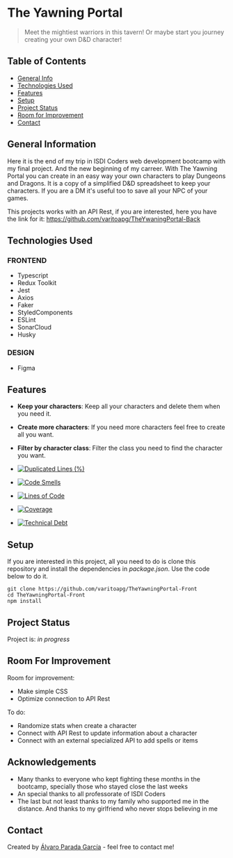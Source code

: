 # The Yawning Portal

> Meet the mightiest warriors in this tavern! Or maybe start you journey creating your own D&D character!

## Table of Contents

- [General Info](#general-information)
- [Technologies Used](#technologies-used)
- [Features](#features)
- [Setup](#setup)
- [Project Status](#project-status)
- [Room for Improvement](#room-for-improvement)
- [Contact](#contact)

## General Information

Here it is the end of my trip in ISDI Coders web development bootcamp with my final project. And the new beginning of my carreer.
With The Yawning Portal you can create in an easy way your own characters to play Dungeons and Dragons. It is a copy of a simplified D&D spreadsheet to keep your characters.
If you are a DM it's useful too to save all your NPC of your games.

This projects works with an API Rest, if you are interested, here you have the link for it: https://github.com/varitoapg/TheYwaningPortal-Back

## Technologies Used

### FRONTEND

- Typescript
- Redux Toolkit
- Jest
- Axios
- Faker
- StyledComponents
- ESLint
- SonarCloud
- Husky

### DESIGN

- Figma

## Features

- **Keep your characters**: Keep all your characters and delete them when you need it.
- **Create more characters**: If you need more characters feel free to create all you want.
- **Filter by character class**: Filter the class you need to find the character you want.

- [![Duplicated Lines (%)](https://sonarcloud.io/api/project_badges/measure?project=varitoapg_TheYawningPortal-Front&metric=duplicated_lines_density)](https://sonarcloud.io/summary/new_code?id=varitoapg_TheYawningPortal-Front)
- [![Code Smells](https://sonarcloud.io/api/project_badges/measure?project=varitoapg_TheYawningPortal-Front-api&metric=code_smells)](https://sonarcloud.io/summary/new_code?id=varitoapg_TheYawningPortal-Front-api)
- [![Lines of Code](https://sonarcloud.io/api/project_badges/measure?project=varitoapg_TheYawningPortal-Front-api&metric=ncloc)](https://sonarcloud.io/summary/new_code?id=varitoapg_TheYawningPortal-Front-api)
- [![Coverage](https://sonarcloud.io/api/project_badges/measure?project=varitoapg_TheYawningPortal-Front-api&metric=coverage)](https://sonarcloud.io/summary/new_code?id=varitoapg_TheYawningPortal-Front-api)
- [![Technical Debt](https://sonarcloud.io/api/project_badges/measure?project=varitoapg_TheYawningPortal-Front-api&metric=sqale_index)](https://sonarcloud.io/summary/new_code?id=varitoapg_TheYawningPortal-Front-api)

## Setup

If you are interested in this project, all you need to do is clone this repository and install the dependencies
in _package.json_. Use the code below to do it.

```
git clone https://github.com/varitoapg/TheYawningPortal-Front
cd TheYawningPortal-Front
npm install

```

## Project Status

Project is: _in progress_

## Room For Improvement

Room for improvement:

- Make simple CSS
- Optimize connection to API Rest

To do:

- Randomize stats when create a character
- Connect with API Rest to update information about a character
- Connect with an external specialized API to add spells or items

## Acknowledgements

- Many thanks to everyone who kept fighting these months in the bootcamp, specially those who stayed close the last weeks
- An special thanks to all professorate of ISDI Coders
- The last but not least thanks to my family who supported me in the distance. And thanks to my girlfriend who never stops believing in me

## Contact

Created by [Álvaro Parada García](https://www.linkedin.com/in/alvaro-parada/) - feel free to contact me!
